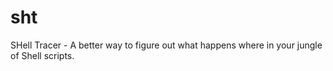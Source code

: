# sht
SHell Tracer - A better way to figure out what happens where in your jungle of Shell scripts.
